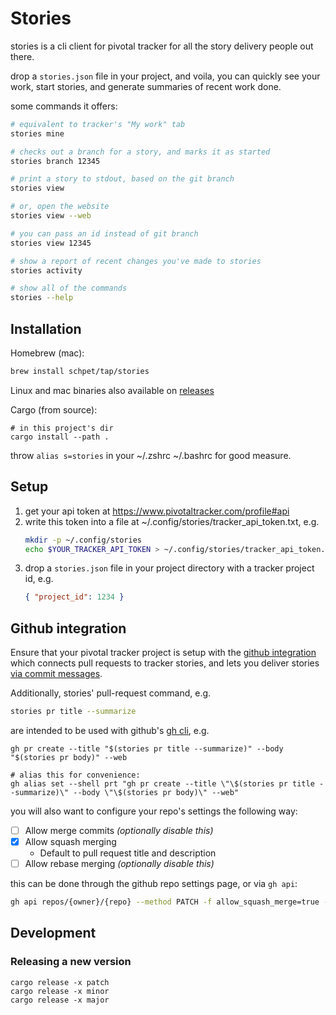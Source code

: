 # Stories

stories is a cli client for pivotal tracker for all the story delivery people out there.

drop a `stories.json` file in your project, and voila, you can quickly see your work, start stories, and generate summaries of recent work done.

some commands it offers:

```bash
# equivalent to tracker's "My work" tab
stories mine

# checks out a branch for a story, and marks it as started
stories branch 12345

# print a story to stdout, based on the git branch
stories view

# or, open the website
stories view --web

# you can pass an id instead of git branch
stories view 12345

# show a report of recent changes you've made to stories
stories activity

# show all of the commands
stories --help
```


## Installation

Homebrew (mac):

```sh
brew install schpet/tap/stories
```

Linux and mac binaries also available on [releases](https://github.com/schpet/stories/releases)

Cargo (from source):

```
# in this project's dir
cargo install --path .
```

throw `alias s=stories` in your ~/.zshrc ~/.bashrc for good measure.

## Setup

1. get your api token at https://www.pivotaltracker.com/profile#api
2. write this token into a file at ~/.config/stories/tracker_api_token.txt, e.g.
   ```bash
   mkdir -p ~/.config/stories
   echo $YOUR_TRACKER_API_TOKEN > ~/.config/stories/tracker_api_token.txt
   ```
3. drop a `stories.json` file in your project directory with a tracker project id, e.g.
   ```json
   { "project_id": 1234 }
   ```
## Github integration

Ensure that your pivotal tracker project is setup with the [github integration][tgh] which connects pull requests to tracker stories, and lets you deliver stories [via commit messages][tghc].

Additionally, stories' pull-request command, e.g. 

```bash
stories pr title --summarize
```

are intended to be used with github's [gh cli][gh], e.g.

```
gh pr create --title "$(stories pr title --summarize)" --body "$(stories pr body)" --web

# alias this for convenience:
gh alias set --shell prt "gh pr create --title \"\$(stories pr title --summarize)\" --body \"\$(stories pr body)\" --web"
```

you will also want to configure your repo's settings the following way:

- [ ] Allow merge commits _(optionally disable this)_
- [x] Allow squash merging
   - Default to pull request title and description
- [ ] Allow rebase merging  _(optionally disable this)_

this can be done through the github repo settings page, or via `gh api`:

```bash
gh api repos/{owner}/{repo} --method PATCH -f allow_squash_merge=true -f allow_merge_commit=false -f allow_rebase_merge=false -f squash_merge_commit_title=PR_TITLE -f squash_merge_commit_message=PR_BODY
```

[tgh]: https://www.pivotaltracker.com/help/articles/github_integration/
[tghc]: https://www.pivotaltracker.com/help/articles/github_integration/#using-the-github-integration-commits
[gh]: https://cli.github.com/


## Development

### Releasing a new version

```console
cargo release -x patch
cargo release -x minor
cargo release -x major
```
